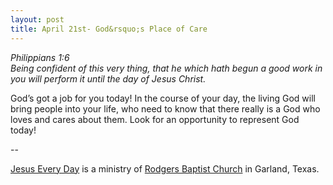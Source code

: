 ```yaml
---
layout: post
title: April 21st- God&rsquo;s Place of Care
---
```


_Philippians 1:6  
Being confident of this very thing, that he which hath begun a good
work in you will perform it until the day of Jesus Christ._

God&rsquo;s got a job for you today! In the course of your day, the
living God will bring people into your life, who need to know that
there really is a God who loves and cares about them. Look for an
opportunity to represent God today!

 --

<a href=http://jesuseveryday.net>Jesus Every Day</a> is a ministry of <a href=http://rodgersbaptist.net>Rodgers Baptist Church</a> in Garland, Texas.
